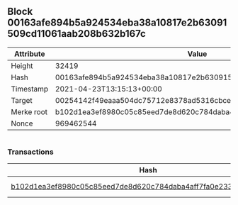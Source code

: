 ## Block 00163afe894b5a924534eba38a10817e2b63091509cd11061aab208b632b167c

Attribute | Value
--- | ---
Height | 32419
Hash | 00163afe894b5a924534eba38a10817e2b63091509cd11061aab208b632b167c
Timestamp | 2021-04-23T13:15:13+00:00
Target | 00254142f49eaaa504dc75712e8378ad5316cbcead634704b3734b6271167cc4
Merke root | b102d1ea3ef8980c05c85eed7de8d620c784daba4aff7fa0e2332760858f28d1
Nonce | 969462544

```

```

### Transactions

Hash | Amount
--- | ---
[b102d1ea3ef8980c05c85eed7de8d620c784daba4aff7fa0e2332760858f28d1](b102d1ea3ef8980c05c85eed7de8d620c784daba4aff7fa0e2332760858f28d1.md) | 10.00000000 SKEPTI 
